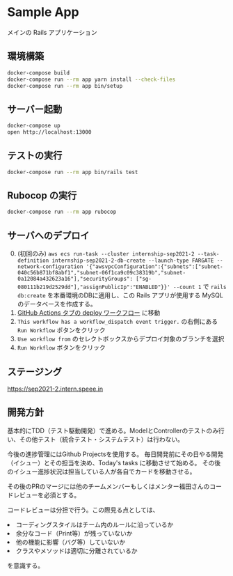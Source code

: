 # Sample App

メインの Rails アプリケーション

## 環境構築

``` bash
docker-compose build
docker-compose run --rm app yarn install --check-files
docker-compose run --rm app bin/setup
```

## サーバー起動

``` bash
docker-compose up
open http://localhost:13000
```

## テストの実行

``` bash
docker-compose run --rm app bin/rails test
```

## Rubocop の実行

``` bash
docker-compose run --rm app rubocop
```

## サーバへのデプロイ

0. (初回のみ) `aws ecs run-task --cluster internship-sep2021-2 --task-definition internship-sep2021-2-db-create --launch-type FARGATE --network-configuration '{"awsvpcConfiguration":{"subnets":["subnet-040c56b871bf8abf1","subnet-06f1ca9c09c38319b","subnet-0a12084a432623a16"],"securityGroups": ["sg-080111b219d2529dd"],"assignPublicIp":"ENABLED"}}' --count 1` で `rails db:create` を本番環境のDBに適用し、この Rails アプリが使用する MySQL のデータベースを作成する。
1. [GitHub Actions タブの deploy ワークフロー](https://github.com/speee/hr-eng-internship-2021-2nd-team-2/actions) に移動
2. `This workflow has a workflow_dispatch event trigger.` の右側にある `Run Workflow` ボタンをクリック
3. `Use workflow from` のセレクトボックスからデプロイ対象のブランチを選択
4. `Run Workflow` ボタンをクリック

## ステージング
https://sep2021-2.intern.speee.in

## 開発方針
基本的にTDD（テスト駆動開発）で進める。ModelとControllerのテストのみ行い、その他テスト（統合テスト・システムテスト）は行わない。

今後の進捗管理にはGithub Projectsを使用する。
毎日開発前にその日やる開発（イシュー）とその担当を決め、Today's tasks に移動させて始める。
その後のイシュー進捗状況は担当している人が各自でカードを移動させる。

その後のPRのマージには他のチームメンバーもしくはメンター福田さんのコードレビューを必須とする。

コードレビューは分担で行う。この際見る点としては、

<li>コーディングスタイルはチーム内のルールに沿っているか</li>
<li>余分なコード（Print等）が残っていないか</li>
<li>他の機能に影響（バグ等）していないか</li>
<li>クラスやメソッドは適切に分離されているか</li>

を意識する。

